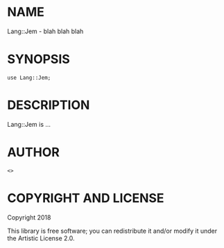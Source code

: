 NAME
====

Lang::Jem - blah blah blah

SYNOPSIS
========

    use Lang::Jem;

DESCRIPTION
===========

Lang::Jem is ...

AUTHOR
======

    <>

COPYRIGHT AND LICENSE
=====================

Copyright 2018 

This library is free software; you can redistribute it and/or modify it under the Artistic License 2.0.

